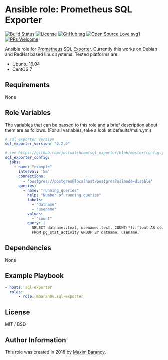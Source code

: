 # Ansible role: Prometheus SQL Exporter

[![Build Status](https://travis-ci.org/mbaran0v/ansible-role-sql-exporter.svg?branch=master)](https://travis-ci.org/mbaran0v/ansible-role-sql-exporter)
[![License](https://img.shields.io/badge/license-MIT%20License-brightgreen.svg)](https://opensource.org/licenses/MIT)
[![GitHub tag](https://img.shields.io/github/tag/mbaran0v/ansible-role-sql-exporter.svg)](https://github.com/mbaran0v/ansible-role-sql-exporter/tags/)
[![Open Source Love svg1](https://badges.frapsoft.com/os/v1/open-source.svg?v=103)](https://github.com/ellerbrock/open-source-badges/)
[![PRs Welcome](https://img.shields.io/badge/PRs-welcome-brightgreen.svg?style=flat-square)](http://makeapullrequest.com)

Ansible role for [Prometheus SQL Exporter](https://github.com/justwatchcom/sql_exporter). Currently this works on Debian and RedHat based linux systems. Tested platforms are:

* Ubuntu 16.04
* CentOS 7

Requirements
------------

None

Role Variables
--------------

The variables that can be passed to this role and a brief description about them are as follows. (For all variables, take a look at defaults/main.yml)

```yaml
# sql exporter version
sql_exporter_version: "0.2.0"

# see https://github.com/justwatchcom/sql_exporter/blob/master/config.yml.dist
sql_exporter_config:
  jobs:
    - name: "example"
      interval: '5m'
      connections:
        - 'postgres://postgres@localhost/postgres?sslmode=disable'
      queries:
        - name: "running_queries"
          help: "Number of running queries"
          labels:
            - "datname"
            - "usename"
          values:
            - "count"
          query: |
            SELECT datname::text, usename::text, COUNT(*)::float AS count
            FROM pg_stat_activity GROUP BY datname, usename;
```

Dependencies
------------

None

Example Playbook
----------------

```yaml
- hosts: sql-exporter
  roles:
      - role: mbaran0v.sql-exporter
```

License
-------

MIT / BSD

Author Information
------------------

This role was created in 2018 by [Maxim Baranov](https://github.com/mbaran0v).
